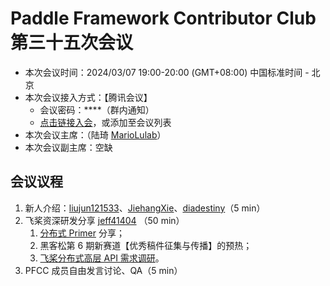 # Paddle Framework Contributor Club 第三十五次会议

- 本次会议时间：2024/03/07 19:00-20:00 (GMT+08:00) 中国标准时间 - 北京
- 本次会议接入方式：【腾讯会议】
  - 会议密码：\*\*\*\*（群内通知）
  - [点击链接入会](https://meeting.tencent.com/dm/Eguamd4rLaWY)，或添加至会议列表
- 本次会议主席：（陆琦 [MarioLulab](https://github.com/MarioLulab)）
- 本次会议副主席：空缺

## 会议议程

1. 新人介绍：[liujun121533](https://github.com/liujun121533)、[JiehangXie](https://github.com/JiehangXie)、[diadestiny](https://github.com/diadestiny)（5 min）
2. 飞桨资深研发分享 [jeff41404](https://github.com/jeff41404) （50 min）
   1. [分布式 Primer](https://github.com/PaddlePaddle/community/blob/master/pfcc/paddle-code-reading/auto_parallel/paddle_distributed_primer.md) 分享；
   2. 黑客松第 6 期新赛道【优秀稿件征集与传播】的预热；
   3. [飞桨分布式高层 API 需求调研](https://github.com/PaddlePaddle/Paddle/issues/62246)。
3. PFCC 成员自由发言讨论、QA（5 min）
